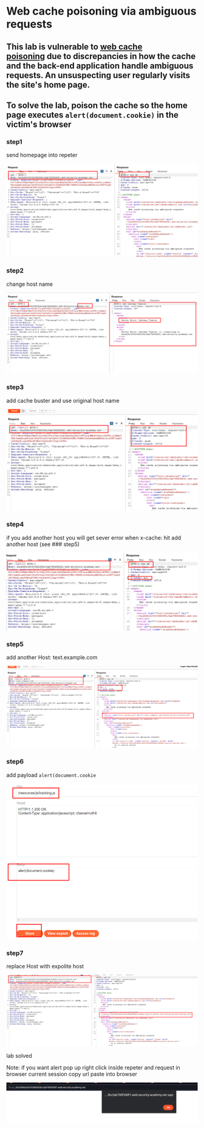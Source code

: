 # Web cache poisoning via ambiguous requests

## This lab is vulnerable to [web cache poisoning](https://portswigger.net/web-security/web-cache-poisoning) due to discrepancies in how the cache and the back-end application handle ambiguous requests. An unsuspecting user regularly visits the site's home page.

## To solve the lab, poison the cache so the home page executes `alert(document.cookie)` in the victim's browser

### step1

send homepage into repeter

![screenshot](./images/lab3_home_page_repeter.png)

### step2

change host name

![screenshot](./images/lab3_hostname_change_homepage.png)

### step3

add cache buster and use original host name

![screenshot](./images/lab3_use_cache_buster_into_repeter.png)

### step4

if you add another host
you will get sever error
when x-cache: hit
add another host (see ### step5)

![screenshot](./images/lab3_x_cache_hit.png)

### step5

add another Host: text.example.com

![screenshot](./images/lab3_add_another_host.png)

### step6

add payload `alert(document.cookie`

![screenshot](./images/lab3_added_payload_into_expolit.png)

### step7

replace Host with expolite host

![screenshot](./images/lab3_final_payload.png)

lab solved

Note:
if you want alert pop up
right click inside repeter and request in browser current session copy url paste into browser

![screenshot](./images/lab3_alert_popUp.png)
